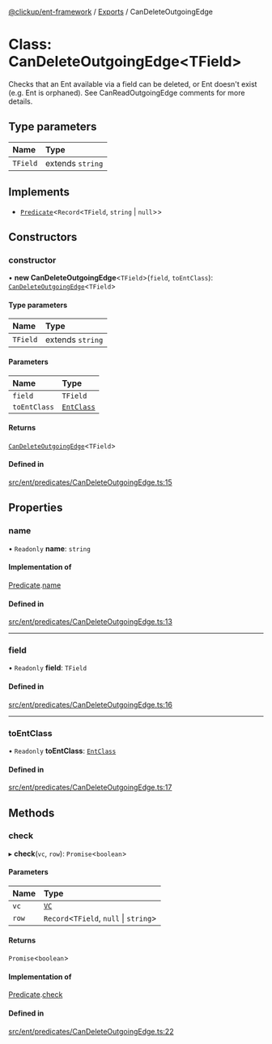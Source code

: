 [@clickup/ent-framework](../README.md) / [Exports](../modules.md) / CanDeleteOutgoingEdge

# Class: CanDeleteOutgoingEdge\<TField\>

Checks that an Ent available via a field can be deleted, or Ent doesn't exist
(e.g. Ent is orphaned). See CanReadOutgoingEdge comments for more details.

## Type parameters

| Name | Type |
| :------ | :------ |
| `TField` | extends `string` |

## Implements

- [`Predicate`](../interfaces/Predicate.md)\<`Record`\<`TField`, `string` \| ``null``\>\>

## Constructors

### constructor

• **new CanDeleteOutgoingEdge**\<`TField`\>(`field`, `toEntClass`): [`CanDeleteOutgoingEdge`](CanDeleteOutgoingEdge.md)\<`TField`\>

#### Type parameters

| Name | Type |
| :------ | :------ |
| `TField` | extends `string` |

#### Parameters

| Name | Type |
| :------ | :------ |
| `field` | `TField` |
| `toEntClass` | [`EntClass`](../modules.md#entclass) |

#### Returns

[`CanDeleteOutgoingEdge`](CanDeleteOutgoingEdge.md)\<`TField`\>

#### Defined in

[src/ent/predicates/CanDeleteOutgoingEdge.ts:15](https://github.com/clickup/ent-framework/blob/master/src/ent/predicates/CanDeleteOutgoingEdge.ts#L15)

## Properties

### name

• `Readonly` **name**: `string`

#### Implementation of

[Predicate](../interfaces/Predicate.md).[name](../interfaces/Predicate.md#name)

#### Defined in

[src/ent/predicates/CanDeleteOutgoingEdge.ts:13](https://github.com/clickup/ent-framework/blob/master/src/ent/predicates/CanDeleteOutgoingEdge.ts#L13)

___

### field

• `Readonly` **field**: `TField`

#### Defined in

[src/ent/predicates/CanDeleteOutgoingEdge.ts:16](https://github.com/clickup/ent-framework/blob/master/src/ent/predicates/CanDeleteOutgoingEdge.ts#L16)

___

### toEntClass

• `Readonly` **toEntClass**: [`EntClass`](../modules.md#entclass)

#### Defined in

[src/ent/predicates/CanDeleteOutgoingEdge.ts:17](https://github.com/clickup/ent-framework/blob/master/src/ent/predicates/CanDeleteOutgoingEdge.ts#L17)

## Methods

### check

▸ **check**(`vc`, `row`): `Promise`\<`boolean`\>

#### Parameters

| Name | Type |
| :------ | :------ |
| `vc` | [`VC`](VC.md) |
| `row` | `Record`\<`TField`, ``null`` \| `string`\> |

#### Returns

`Promise`\<`boolean`\>

#### Implementation of

[Predicate](../interfaces/Predicate.md).[check](../interfaces/Predicate.md#check)

#### Defined in

[src/ent/predicates/CanDeleteOutgoingEdge.ts:22](https://github.com/clickup/ent-framework/blob/master/src/ent/predicates/CanDeleteOutgoingEdge.ts#L22)
